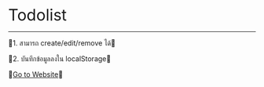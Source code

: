 <span style="font-size: 32px;">Todolist</span>
<hr />

🍒1. สามารถ create/edit/remove ได้🍒

🍒2. บันทึกข้อมูลลงใน localStorage🍒

🍒[Go to Website](https://todolist-app-lemon.vercel.app/)🍒
